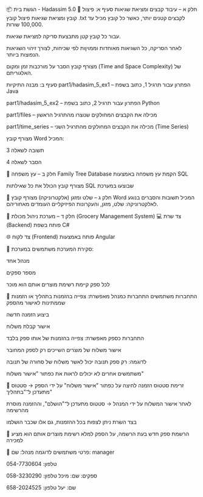 📦 הגשת בית - Hadassim 5.0
📁 חלק א – עיבוד קבצים ומציאת שגיאות
סעיף א: פיצול קובץ ומציאת שגיאות
פיצול קובץ .txt לקבצים קטנים יותר, כאשר כל קובץ מכיל עד 100,000 שורות.

עבור כל קובץ קטן מתבצעת סריקה למציאת שגיאות.

לאחר הסריקה, כל השגיאות מאוחדות וממויןות לפי שכיחות, לצורך זיהוי השגיאות הנפוצות ביותר.

מצורף קובץ הסבר על מורכבות זמן ומקום (Time and Space Complexity) של האלגוריתם.

סעיף ב: מבנה התיקיות
part1/hadasim_5_ex1 – הפתרון עבור תרגיל 1, כתוב בשפת Java

part1/hadasim_5_ex2 – הפתרון עבור תרגיל 2, כתוב בשפת Python

part1/files – מכילה את הקבצים המחולקים שנוצרו מהתרגיל הראשון

part1/time_series – מכילה את הקבצים המחולקים מהתרגיל השני (Time Series)

מצורף קובץ Word המכיל:

תשובה לשאלה 3

הסבר לשאלה 4

📁 חלק ב – עץ משפחה
Family Tree Database
הקמת עץ משפחה באמצעות SQL

מצורף קובץ הכולל את כל שאילתות SQL שבוצעו במערכת

📁 חלק ג – שלט ומזגן (אלקטרוניקה)
מצורף קובץ Word המכיל תשובות והסברים בנוגע לאלקטרוניקה: שלט, מזגן, והעקרונות הפיזיקליים העומדים מאחוריהם.

📁 חלק ד – מערכת ניהול מכולת (Grocery Management System)
💻 צד שרת (Backend)
פותח בשפת C#

🌐 צד לקוח (Frontend)
פותח באמצעות Angular

🛒 סקירת המערכת
משתמשים במערכת:

מנהל אחד

מספר ספקים

לכל ספק קיימת רשימת מוצרים אותם הוא מוכר

👤 התחברות משתמשים
התחברות כמנהל מאפשרת:
צפייה בהזמנות בתהליך או הזמנות שממתינות לאישור מהספק

ביצוע הזמנה חדשה

אישור קבלת משלוח

התחברות כספק מאפשרת:
צפייה בהזמנות של אותו ספק בלבד

אישור משלוח של מוצרים השייכים רק לספק המחובר

לדוגמה: רק ספק תנובה יכול לאשר משלוח של סחורה של תנובה

משתמשים אחרים לא יכולים לראות את כפתור "אישור משלוח"

🔁 זרימת סטטוס הזמנה
לחיצה על כפתור "אישור משלוח" על ידי הספק → סטטוס מתעדכן ל־"בתהליך"

לאחר אישור המשלוח על ידי המנהל → סטטוס מתעדכן ל־"הושלם", וההזמנה מוסרת מהרשימה

בצד השרת ניתן לצפות בכל ההזמנות, גם אלו שכבר הושלמו

📝 הרשמת ספק חדש
בעת הרשמה, על הספק למלא רשימת מוצרים אותם הוא מציע למכירה

👥 פרטי משתמשים לדוגמה
מנהל:
שם: manager

טלפון: 054-7730604

ספקים:
שם: מיכל
טלפון: 058-3230290

שם: יעל
טלפון: 658-2024525


